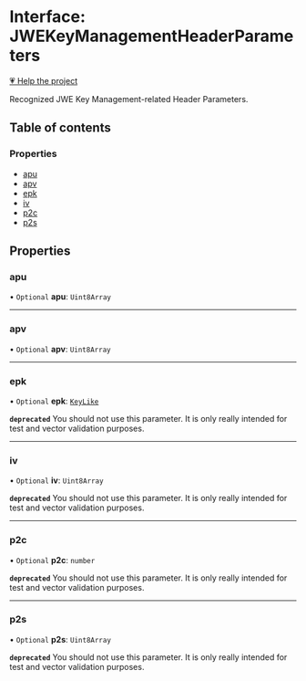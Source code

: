 # Interface: JWEKeyManagementHeaderParameters

[💗 Help the project](https://github.com/sponsors/panva)

Recognized JWE Key Management-related Header Parameters.

## Table of contents

### Properties

- [apu](types.JWEKeyManagementHeaderParameters.md#apu)
- [apv](types.JWEKeyManagementHeaderParameters.md#apv)
- [epk](types.JWEKeyManagementHeaderParameters.md#epk)
- [iv](types.JWEKeyManagementHeaderParameters.md#iv)
- [p2c](types.JWEKeyManagementHeaderParameters.md#p2c)
- [p2s](types.JWEKeyManagementHeaderParameters.md#p2s)

## Properties

### apu

• `Optional` **apu**: `Uint8Array`

___

### apv

• `Optional` **apv**: `Uint8Array`

___

### epk

• `Optional` **epk**: [`KeyLike`](../types/types.KeyLike.md)

**`deprecated`** You should not use this parameter. It is only really intended for test and vector
  validation purposes.

___

### iv

• `Optional` **iv**: `Uint8Array`

**`deprecated`** You should not use this parameter. It is only really intended for test and vector
  validation purposes.

___

### p2c

• `Optional` **p2c**: `number`

**`deprecated`** You should not use this parameter. It is only really intended for test and vector
  validation purposes.

___

### p2s

• `Optional` **p2s**: `Uint8Array`

**`deprecated`** You should not use this parameter. It is only really intended for test and vector
  validation purposes.
